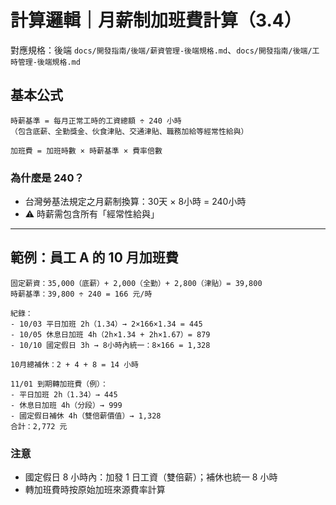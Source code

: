 # 計算邏輯｜月薪制加班費計算（3.4）

對應規格：後端 `docs/開發指南/後端/薪資管理-後端規格.md`、`docs/開發指南/後端/工時管理-後端規格.md`

## 基本公式
```
時薪基準 = 每月正常工時的工資總額 ÷ 240 小時
（包含底薪、全勤獎金、伙食津貼、交通津貼、職務加給等經常性給與）

加班費 = 加班時數 × 時薪基準 × 費率倍數
```

### 為什麼是 240？
- 台灣勞基法規定之月薪制換算：30天 × 8小時 = 240小時
- ⚠️ 時薪需包含所有「經常性給與」

---

## 範例：員工 A 的 10 月加班費
```
固定薪資：35,000（底薪）+ 2,000（全勤）+ 2,800（津貼）= 39,800
時薪基準：39,800 ÷ 240 = 166 元/時

紀錄：
- 10/03 平日加班 2h（1.34）→ 2×166×1.34 = 445
- 10/05 休息日加班 4h（2h×1.34 + 2h×1.67）= 879
- 10/10 國定假日 3h → 8小時內統一：8×166 = 1,328

10月總補休：2 + 4 + 8 = 14 小時

11/01 到期轉加班費（例）：
- 平日加班 2h（1.34）→ 445
- 休息日加班 4h（分段）→ 999
- 國定假日補休 4h（雙倍薪價值）→ 1,328
合計：2,772 元
```

### 注意
- 國定假日 8 小時內：加發 1 日工資（雙倍薪）；補休也統一 8 小時
- 轉加班費時按原始加班來源費率計算
